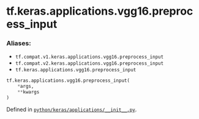 <div itemscope itemtype="http://developers.google.com/ReferenceObject">
<meta itemprop="name" content="tf.keras.applications.vgg16.preprocess_input" />
<meta itemprop="path" content="Stable" />
</div>

# tf.keras.applications.vgg16.preprocess_input



### Aliases:

* `tf.compat.v1.keras.applications.vgg16.preprocess_input`
* `tf.compat.v2.keras.applications.vgg16.preprocess_input`
* `tf.keras.applications.vgg16.preprocess_input`

``` python
tf.keras.applications.vgg16.preprocess_input(
    *args,
    **kwargs
)
```



Defined in [`python/keras/applications/__init__.py`](/code/stable/tensorflow/python/keras/applications/__init__.py).

<!-- Placeholder for "Used in" -->
